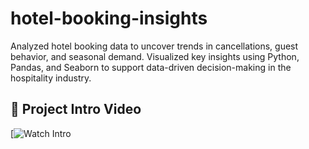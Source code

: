 # hotel-booking-insights
Analyzed hotel booking data to uncover trends in cancellations, guest behavior, and seasonal demand. Visualized key insights using Python, Pandas, and Seaborn to support data-driven decision-making in the hospitality industry.

## 🎥 Project Intro Video

[![Watch Intro]([https://drive.google.com/file/d/1aBcD3fGhIjKlmNOPQRstuVwXyz/preview](https://drive.google.com/file/d/1aPECFQcJaevPZUlQ84T5kv3qRmAq8_B8/view?usp=sharing))
